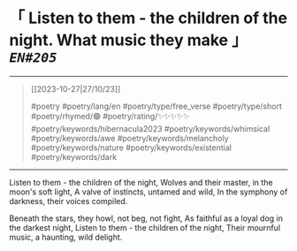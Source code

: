 # &#12300; Listen to them - the children of the night. What music they make &#12301; *`EN#205`*

---

> [[2023-10-27|27/10/23]]
> 
> #poetry 
> #poetry/lang/en 
> #poetry/type/free_verse #poetry/type/short 
> #poetry/rhymed/🟢 
> #poetry/rating/✨✨✨✨✨ 
> #poetry/keywords/hibernacula2023 #poetry/keywords/whimsical #poetry/keywords/awe #poetry/keywords/melancholy #poetry/keywords/nature #poetry/keywords/existential #poetry/keywords/dark 

---

Listen to them - the children of the night,
Wolves and their master, in the moon's soft light,
A valve of instincts, untamed and wild,
In the symphony of darkness, their voices compiled.

Beneath the stars, they howl, not beg, not fight,
As faithful as a loyal dog in the darkest night,
Listen to them - the children of the night,
Their mournful music, a haunting, wild delight.